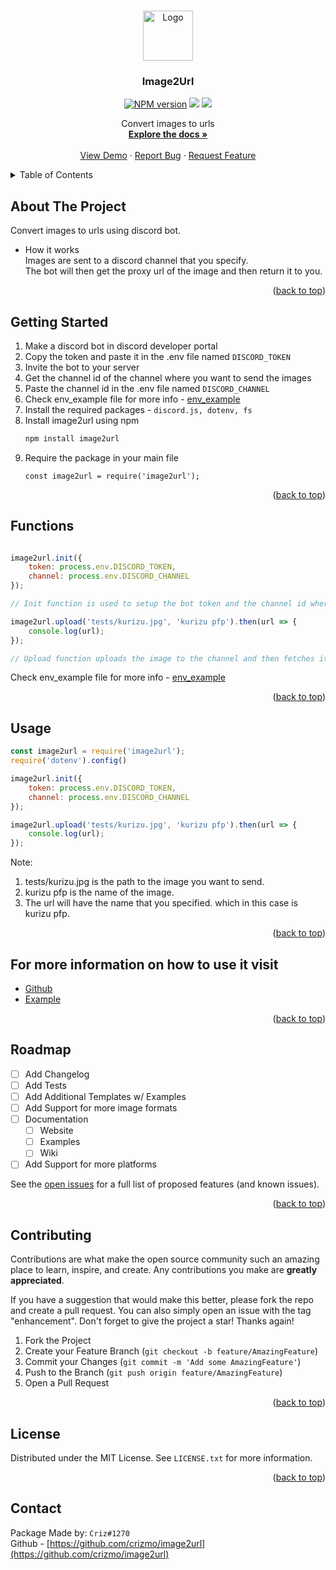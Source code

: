 <a name="readme-top"></a>

<br />
<div align="center">
  <a href="https://github.com/crizmo/image2url">
    <img src="https://cdn.discordapp.com/attachments/910210865683386408/1058270655625314344/Untitled_design.png" alt="Logo" width="80" height="80">
  </a>

  <h3 align="center">Image2Url</h3>
  <p align="center">
    <a href="https://www.npmjs.com/package/image2url"><img src="https://img.shields.io/npm/v/image2url.svg?maxAge=3600&style=for-the-badge" alt="NPM version" /></a>
    <a href="https://www.npmjs.com/package/image2url"><img src="https://img.shields.io/npm/dt/image2url?style=for-the-badge" /></a>
    <a href="https://www.npmjs.com/package/image2url"><img src="https://img.shields.io/npm/l/image2url?style=for-the-badge" /></a>
  </p>
  <p align="center">
    Convert images to urls
    <br />
    <a href="https://github.com/crizmo/image2url"><strong>Explore the docs »</strong></a>
    <br />
    <br />
    <a href="https://github.com/crizmo/image2url">View Demo</a>
    ·
    <a href="https://github.com/crizmo/image2url/issues">Report Bug</a>
    ·
    <a href="https://github.com/crizmo/image2url/issues">Request Feature</a>
  </p>
</div>
    

<!-- TABLE OF CONTENTS -->
<details>
  <summary>Table of Contents</summary>
  <ol>
    <li>
      <a href="#about-the-project">About The Project</a>
    </li>
    <li>
      <a href="#getting-started">Getting Started</a>
      <ul>
        <li><a href="#functions">Functions</a></li>
        <li><a href="#usage">Usage</a></li>
      </ul>
    </li>
    <li><a href="#roadmap">Roadmap</a></li>
    <li><a href="#contributing">Contributing</a></li>
    <li><a href="#license">License</a></li>
    <li><a href="#contact">Contact</a></li>
  </ol>
</details>


<!-- ABOUT THE PROJECT -->
## About The Project

Convert images to urls using discord bot. 
- How it works <br>
Images are sent to a discord channel that you specify. <br>
The bot will then get the proxy url of the image and then return it to you. <br>

<p align="right">(<a href="#readme-top">back to top</a>)</p>

## Getting Started

1. Make a discord bot in discord developer portal
2. Copy the token and paste it in the .env file named `DISCORD_TOKEN`
3. Invite the bot to your server
4. Get the channel id of the channel where you want to send the images
5. Paste the channel id in the .env file named `DISCORD_CHANNEL`
6. Check env_example file for more info - <a href="/tests/.env_example">env_example</a>
7. Install the required packages - `discord.js, dotenv, fs`
8. Install image2url using npm <br>
   ```sh
   npm install image2url
   ```
9. Require the package in your main file <br>
   ```JS
   const image2url = require('image2url');
   ```
<p align="right">(<a href="#readme-top">back to top</a>)</p>

## Functions

```javascript

image2url.init({
    token: process.env.DISCORD_TOKEN,
    channel: process.env.DISCORD_CHANNEL
});

// Init function is used to setup the bot token and the channel id where the images will be sent

image2url.upload('tests/kurizu.jpg', 'kurizu pfp').then(url => {
    console.log(url);
});

// Upload function uploads the image to the channel and then fetches its url
```
Check env_example file for more info - <a href="/tests/.env_example">env_example</a>

<p align="right">(<a href="#readme-top">back to top</a>)</p>

## Usage

```javascript
const image2url = require('image2url');
require('dotenv').config()

image2url.init({
    token: process.env.DISCORD_TOKEN,
    channel: process.env.DISCORD_CHANNEL
});

image2url.upload('tests/kurizu.jpg', 'kurizu pfp').then(url => {
    console.log(url);
});
```

Note: 
1. tests/kurizu.jpg is the path to the image you want to send. <br>
2. kurizu pfp is the name of the image. <br>
3. The url will have the name that you specified. which in this case is kurizu pfp. <br>

<p align="right">(<a href="#readme-top">back to top</a>)</p>


## For more information on how to use it visit

- [Github](https://github.com/crizmo/image2url)
- [Example](https://github.com/crizmo/image2url/tree/main/tests)

<p align="right">(<a href="#readme-top">back to top</a>)</p>

## Roadmap

- [ ] Add Changelog
- [ ] Add Tests
- [ ] Add Additional Templates w/ Examples
- [ ] Add Support for more image formats
- [ ] Documentation
    - [ ] Website
    - [ ] Examples
    - [ ] Wiki
- [ ] Add Support for more platforms

See the [open issues](https://github.com/crizmo/image2url/issues) for a full list of proposed features (and known issues).

<p align="right">(<a href="#readme-top">back to top</a>)</p>

## Contributing

Contributions are what make the open source community such an amazing place to learn, inspire, and create. Any contributions you make are **greatly appreciated**.

If you have a suggestion that would make this better, please fork the repo and create a pull request. You can also simply open an issue with the tag "enhancement".
Don't forget to give the project a star! Thanks again!

1. Fork the Project
2. Create your Feature Branch (`git checkout -b feature/AmazingFeature`)
3. Commit your Changes (`git commit -m 'Add some AmazingFeature'`)
4. Push to the Branch (`git push origin feature/AmazingFeature`)
5. Open a Pull Request

<p align="right">(<a href="#readme-top">back to top</a>)</p>


<!-- LICENSE -->
## License

Distributed under the MIT License. See `LICENSE.txt` for more information.
<p align="right">(<a href="#readme-top">back to top</a>)</p>

## Contact
Package Made by: `Criz#1270` <br>
Github - [https://github.com/crizmo/image2url](https://github.com/crizmo/image2url)